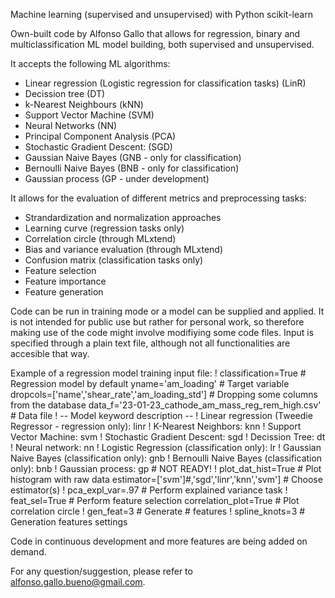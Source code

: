 Machine learning (supervised and unsupervised) with Python scikit-learn

Own-built code by Alfonso Gallo that allows for regression, binary and multiclassification ML model building, both supervised and unsupervised.

It accepts the following ML algorithms:
- Linear regression (Logistic regression for classification tasks) (LinR)
- Decission tree (DT)
- k-Nearest Neighbours (kNN)
- Support Vector Machine (SVM)
- Neural Networks (NN)
- Principal Component Analysis (PCA)
- Stochastic Gradient Descent: (SGD)
- Gaussian Naive Bayes (GNB - only for classification)
- Bernoulli Naive Bayes (BNB - only for classification)
- Gaussian process (GP - under development)

It allows for the evaluation of different metrics and preprocessing tasks:
- Strandardization and normalization approaches
- Learning curve (regression tasks only)
- Correlation circle (through MLxtend)
- Bias and variance evaluation (through MLxtend)
- Confusion matrix (classification tasks only)
- Feature selection
- Feature importance
- Feature generation

Code can be run in training mode or a model can be supplied and applied.
It is not intended for public use but rather for personal work, so therefore making use of  the code might
involve modifiying some code files.
Input is specified through a plain text file, although not all functionalities are accesible that way.

Example of a regression model training input file:
! classification=True                                              # Regression model by default
yname='am_loading'                                                 # Target variable
dropcols=['name','shear_rate','am_loading_std']                    # Dropping some columns from the database
data_f='23-01-23_cathode_am_mass_reg_rem_high.csv'                 # Data file
! -- Model keyword description --
! Linear regression (Tweedie Regressor - regression only): linr
! K-Nearest Neighbors: knn
! Support Vector Machine: svm
! Stochastic Gradient Descent: sgd
! Decission Tree: dt
! Neural network: nn
! Logistic Regression (classification only): lr
! Gaussian Naive Bayes (classification only): gnb
! Bernoulli Naive Bayes (classification only): bnb
! Gaussian process: gp # NOT READY!
! plot_dat_hist=True                                                # Plot histogram with raw data
estimator=['svm']#,'sgd','linr','knn','svm']                        # Choose estimator(s)
! pca_expl_var=.97                                                  # Perform explained variance task
! feat_sel=True                                                     # Perform feature selection
correlation_plot=True                                               # Plot correlation circle
! gen_feat=3                                                        # Generate # features
! spline_knots=3                                                    # Generation features settings


Code in continuous development and more features are being added on demand.

For any question/suggestion, please refer to alfonso.gallo.bueno@gmail.com.
